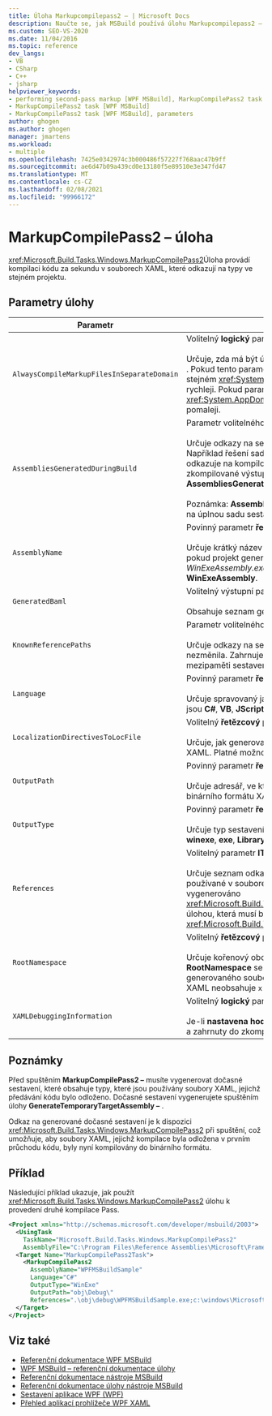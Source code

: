 ```yaml
---
title: Úloha Markupcompilepass2 – | Microsoft Docs
description: Naučte se, jak MSBuild používá úlohu Markupcompilepass2 – k provedení druhé Pass kompilace kódu na souborech XAML, které odkazují na typy ve stejném projektu.
ms.custom: SEO-VS-2020
ms.date: 11/04/2016
ms.topic: reference
dev_langs:
- VB
- CSharp
- C++
- jsharp
helpviewer_keywords:
- performing second-pass markup [WPF MSBuild], MarkupCompilePass2 task
- MarkupCompilePass2 task [WPF MSBuild]
- MarkupCompilePass2 task [WPF MSBuild], parameters
author: ghogen
ms.author: ghogen
manager: jmartens
ms.workload:
- multiple
ms.openlocfilehash: 7425e0342974c3b000486f57227f768aac47b9ff
ms.sourcegitcommit: ae6d47b09a439cd0e13180f5e89510e3e347fd47
ms.translationtype: MT
ms.contentlocale: cs-CZ
ms.lasthandoff: 02/08/2021
ms.locfileid: "99966172"
---
```

# <a name="markupcompilepass2-task"></a>MarkupCompilePass2 – úloha

<xref:Microsoft.Build.Tasks.Windows.MarkupCompilePass2>Úloha provádí kompilaci kódu za sekundu v souborech XAML, které odkazují na typy ve stejném projektu.

## <a name="task-parameters"></a>Parametry úlohy

| Parametr | Popis |
| - | - |
| `AlwaysCompileMarkupFilesInSeparateDomain` | Volitelný **logický** parametr.<br /><br /> Určuje, zda má být úloha spuštěna samostatně <xref:System.AppDomain> . Pokud tento parametr vrátí **hodnotu false**, úloha bude spuštěna ve stejném <xref:System.AppDomain> formátu jako MSBuild a bude spuštěna rychleji. Pokud parametr vrátí **hodnotu true**, úloha se spustí za sekundu <xref:System.AppDomain> , která je izolovaná od nástroje MSBuild a běží pomaleji. |
| `AssembliesGeneratedDuringBuild` | Parametr volitelného **řetězce []** .<br /><br /> Určuje odkazy na sestavení, která se mění během procesu sestavení. Například řešení sady Visual Studio může obsahovat jeden projekt, který odkazuje na kompilovaný výstup jiného projektu. V tomto případě lze zkompilované výstupy druhého projektu přidat do **AssembliesGeneratedDuringBuild**.<br /><br /> Poznámka: **AssembliesGeneratedDuringBuild** musí obsahovat odkazy na úplnou sadu sestavení, která jsou generována řešením sestavení. |
| `AssemblyName` | Povinný parametr **řetězce**<br /><br /> Určuje krátký název sestavení, který je generován pro projekt. Například pokud projekt generuje spustitelný soubor, jehož název je *WinExeAssembly.exe*, parametr **AssemblyName** má hodnotu **WinExeAssembly**. |
| `GeneratedBaml` | Volitelný výstupní parametr **ITaskItem []** .<br /><br /> Obsahuje seznam generovaných souborů v binárním formátu XAML. |
| `KnownReferencePaths` | Parametr volitelného **řetězce []** .<br /><br /> Určuje odkazy na sestavení, která se během procesu sestavení nikdy nezměnila. Zahrnuje sestavení, která jsou umístěna v globální mezipaměti sestavení (GAC), v instalačním adresáři rozhraní .NET atd. |
| `Language` | Povinný parametr **řetězce**<br /><br /> Určuje spravovaný jazyk, který podporuje kompilátor. Platné možnosti jsou **C#**, **VB**, **JScript** a **C++**. |
| `LocalizationDirectivesToLocFile` | Volitelný **řetězcový** parametr.<br /><br /> Určuje, jak generovat informace o lokalizaci pro každý zdrojový soubor XAML. Platné možnosti jsou **none**, **CommentsOnly** a **All**. |
| `OutputPath` | Povinný parametr **řetězce**<br /><br /> Určuje adresář, ve kterém jsou generovány vygenerované soubory binárního formátu XAML. |
| `OutputType` | Povinný parametr **řetězce**<br /><br /> Určuje typ sestavení generovaných projektem. Platné možnosti jsou **winexe**, **exe**, **Library** a **netmodule**. |
| `References` | Volitelný parametr **ITaskItem []** .<br /><br /> Určuje seznam odkazů ze souborů na sestavení, která obsahují typy používané v souborech XAML. Jeden odkaz je na sestavení, které bylo vygenerováno <xref:Microsoft.Build.Tasks.Windows.GenerateTemporaryTargetAssembly> úlohou, která musí být spuštěna před <xref:Microsoft.Build.Tasks.Windows.MarkupCompilePass2> úkolem. |
| `RootNamespace` | Volitelný **řetězcový** parametr.<br /><br /> Určuje kořenový obor názvů pro třídy, které jsou uvnitř projektu. **RootNamespace** se používá také jako výchozí obor názvů generovaného souboru spravovaného kódu, pokud odpovídající soubor XAML neobsahuje `x:Class` atribut. |
| `XAMLDebuggingInformation` | Volitelný **logický** parametr.<br /><br /> Je-li **nastavena hodnota true**, jsou generovány diagnostické informace a zahrnuty do zkompilovaného XAML za účelem podpory ladění. |

## <a name="remarks"></a>Poznámky

Před spuštěním **MarkupCompilePass2 –** musíte vygenerovat dočasné sestavení, které obsahuje typy, které jsou používány soubory XAML, jejichž předávání kódu bylo odloženo. Dočasné sestavení vygenerujete spuštěním úlohy **GenerateTemporaryTargetAssembly –** .

Odkaz na generované dočasné sestavení je k dispozici <xref:Microsoft.Build.Tasks.Windows.MarkupCompilePass2> při spuštění, což umožňuje, aby soubory XAML, jejichž kompilace byla odložena v prvním průchodu kódu, byly nyní kompilovány do binárního formátu.

## <a name="example"></a>Příklad

Následující příklad ukazuje, jak použít <xref:Microsoft.Build.Tasks.Windows.MarkupCompilePass2> úlohu k provedení druhé kompilace Pass.

```xml
<Project xmlns="http://schemas.microsoft.com/developer/msbuild/2003">
  <UsingTask
    TaskName="Microsoft.Build.Tasks.Windows.MarkupCompilePass2"
    AssemblyFile="C:\Program Files\Reference Assemblies\Microsoft\Framework\v3.0\PresentationBuildTasks.dll" />
  <Target Name="MarkupCompilePass2Task">
    <MarkupCompilePass2
      AssemblyName="WPFMSBuildSample"
      Language="C#"
      OutputType="WinExe"
      OutputPath="obj\Debug\"
      References=".\obj\debug\WPFMSBuildSample.exe;c:\windows\Microsoft.net\Framework\v2.0.50727\System.dll;C:\Program Files\Reference Assemblies\Microsoft\WinFx\v3.0\PresentationCore.dll;C:\Program Files\Reference Assemblies\Microsoft\WinFx\v3.0\PresentationFramework.dll;C:\Program Files\Reference Assemblies\Microsoft\WinFx\v3.0\WindowsBase.dll" />
  </Target>
</Project>
```

## <a name="see-also"></a>Viz také

- [Referenční dokumentace WPF MSBuild](../msbuild/wpf-msbuild-reference.md)
- [WPF MSBuild – referenční dokumentace úlohy](../msbuild/wpf-msbuild-task-reference.md)
- [Referenční dokumentace nástroje MSBuild](../msbuild/msbuild-reference.md)
- [Referenční dokumentace úlohy nástroje MSBuild](../msbuild/msbuild-task-reference.md)
- [Sestavení aplikace WPF (WPF)](/dotnet/framework/wpf/app-development/building-a-wpf-application-wpf)
- [Přehled aplikací prohlížeče WPF XAML](/dotnet/framework/wpf/app-development/wpf-xaml-browser-applications-overview)
